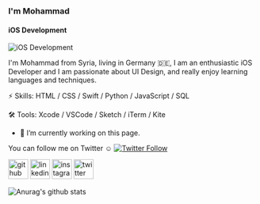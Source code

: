### I'm Mohammad 
#### iOS Development
![iOS Development](https://pbs.twimg.com/profile_banners/1157229318/1606339743/600x200)

I'm Mohammad from Syria, living in Germany 🇩🇪, I am an enthusiastic iOS Developer and I am passionate about UI Design, and really enjoy learning languages and techniques.

⚡️ Skills: HTML / CSS / Swift / Python / JavaScript / SQL

🛠 Tools: Xcode / VSCode / Sketch / iTerm / Kite

- 🔭 I’m currently working on this page. 

You can follow me on Twitter ☺️ <a href="https://twitter.com/mkhasson97"><img alt="Twitter Follow" src="https://img.shields.io/twitter/follow/mkhasson97?style=social"> </a>



[<img src='https://cdn.jsdelivr.net/npm/simple-icons@3.0.1/icons/github.svg' alt='github' height='40'>](https://github.com/mkhasson97) [<img src='https://cdn.jsdelivr.net/npm/simple-icons@3.0.1/icons/linkedin.svg' alt='linkedin' height='40'>](https://www.linkedin.com/in/Mohammad-alhasson/)  [<img src='https://cdn.jsdelivr.net/npm/simple-icons@3.0.1/icons/instagram.svg' alt='instagram' height='40'>](https://www.instagram.com/mohammad_alhasson/)  [<img src='https://cdn.jsdelivr.net/npm/simple-icons@3.0.1/icons/twitter.svg' alt='twitter' height='40'>](https://twitter.com/mkhasson97)  



![Anurag's github stats](https://github-readme-stats.vercel.app/api?username=mkhasson97)


